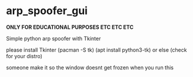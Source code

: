 # arp_spoofer_gui
<b>ONLY FOR EDUCATIONAL PURPOSES ETC ETC ETC</b>


Simple python arp spoofer with Tkinter

please install Tkinter (pacman -S tk) (apt install python3-tk) or else (check for your distro)

someone make it so the window doesnt get frozen when you run this

